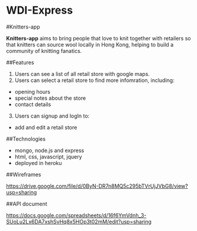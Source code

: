 # WDI-Express
#Knitters-app

**Knitters-app** aims to bring people that love to knit together with retailers so that  knitters can source wool locally in Hong Kong, helping to build a community of knitting fanatics.

##Features

1. Users can see a list of all retail store with google maps.
2. Users can select a retail store to find more infomration, including:
  - opening hours
  - special notes about the store
  - contact details
3. Users can signup and logIn to:
  - add and edit a retail store

##Technologies
+ mongo, node.js and express
+ html, css, javascript, jquery
+ deployed in heroku

##Wireframes

https://drive.google.com/file/d/0ByN-DR7n8MQ5c295bTVrUjJVbG8/view?usp=sharing

##API document

https://docs.google.com/spreadsheets/d/16f6YmVdnh_3-SUoLu2Lx6DA7xshSvHq8x5HOp3t02mM/edit?usp=sharing